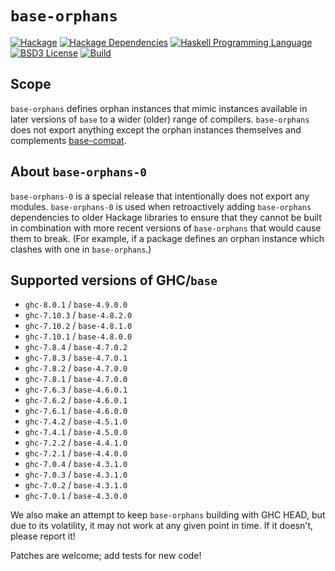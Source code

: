 # `base-orphans`
[![Hackage](https://img.shields.io/hackage/v/base-orphans.svg)][Hackage: base-orphans]
[![Hackage Dependencies](https://img.shields.io/hackage-deps/v/base-orphans.svg)](http://packdeps.haskellers.com/reverse/base-orphans)
[![Haskell Programming Language](https://img.shields.io/badge/language-Haskell-blue.svg)][Haskell.org]
[![BSD3 License](http://img.shields.io/badge/license-MIT-brightgreen.svg)][tl;dr Legal: MIT]
[![Build](https://img.shields.io/travis/haskell-compat/base-orphans.svg)](https://travis-ci.org/haskell-compat/base-orphans)

[Hackage: base-orphans]:
  http://hackage.haskell.org/package/base-orphans
  "base-orphans package on Hackage"
[Haskell.org]:
  http://www.haskell.org
  "The Haskell Programming Language"
[tl;dr Legal: MIT]:
  https://tldrlegal.com/license/mit-license
  "MIT License"

## Scope

`base-orphans` defines orphan instances that mimic instances available in later
versions of `base` to a wider (older) range of compilers. `base-orphans` does
not export anything except the orphan instances themselves and complements
[base-compat](http://hackage.haskell.org/package/base-compat).

## About `base-orphans-0`

`base-orphans-0` is a special release that intentionally does not export any
modules. `base-orphans-0` is used when retroactively adding `base-orphans`
dependencies to older Hackage libraries to ensure that they cannot be built in
combination with more recent versions of `base-orphans` that would cause them
to break. (For example, if a package defines an orphan instance which clashes
with one in `base-orphans`.)

## Supported versions of GHC/`base`

 * `ghc-8.0.1`  / `base-4.9.0.0`
 * `ghc-7.10.3` / `base-4.8.2.0`
 * `ghc-7.10.2` / `base-4.8.1.0`
 * `ghc-7.10.1` / `base-4.8.0.0`
 * `ghc-7.8.4`  / `base-4.7.0.2`
 * `ghc-7.8.3`  / `base-4.7.0.1`
 * `ghc-7.8.2`  / `base-4.7.0.0`
 * `ghc-7.8.1`  / `base-4.7.0.0`
 * `ghc-7.6.3`  / `base-4.6.0.1`
 * `ghc-7.6.2`  / `base-4.6.0.1`
 * `ghc-7.6.1`  / `base-4.6.0.0`
 * `ghc-7.4.2`  / `base-4.5.1.0`
 * `ghc-7.4.1`  / `base-4.5.0.0`
 * `ghc-7.2.2`  / `base-4.4.1.0`
 * `ghc-7.2.1`  / `base-4.4.0.0`
 * `ghc-7.0.4`  / `base-4.3.1.0`
 * `ghc-7.0.3`  / `base-4.3.1.0`
 * `ghc-7.0.2`  / `base-4.3.1.0`
 * `ghc-7.0.1`  / `base-4.3.0.0`

We also make an attempt to keep `base-orphans` building with GHC HEAD, but due
to its volatility, it may not work at any given point in time. If it doesn't,
please report it!

Patches are welcome; add tests for new code!
